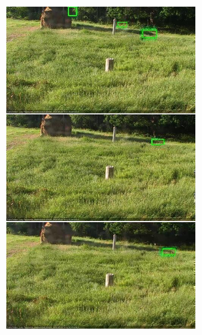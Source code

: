 ![20200723-180548-181550](in2/20200723/20200723-180548-181550_0_.jpg)
![20200723-181557-182559](in2/20200723/20200723-181557-182559_0_.jpg)
![20200723-182605-183607](in2/20200723/20200723-182605-183607_0_.jpg)
